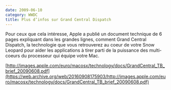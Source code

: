 ```yaml
---
date: 2009-06-10
category: WWDC
title: Plus d’infos sur Grand Central Dispatch
---
```


Pour ceux que cela intéresse, Apple a publié un document technique de 6 pages expliquant dans les grandes lignes, comment Grand Central Dispatch, la technologie que vous retrouverez au coeur de votre Snow Leopard pour aider les applications à tirer parti de la puissance des multi-coeurs du processeur qui équipe votre Mac.



[http://images.apple.com/euro/macosx/technology/docs/GrandCentral_TB_brief_20090608.pdf](https://web.archive.org/web/20160908175903/http://images.apple.com/euro/macosx/technology/docs/GrandCentral_TB_brief_20090608.pdf)
